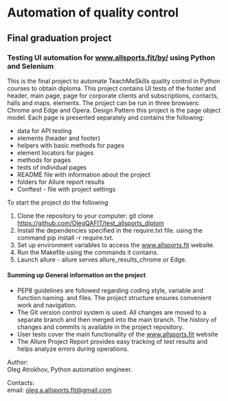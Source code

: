 # Automation of quality control
## Final graduation project
### Testing UI automation for www.allsports.fit/by/ using Python and Selenium

This is the final project to automate TeachMeSkills quality control in Python courses to obtain
diploma. This project contains UI tests of the footer and header, main page, page for corporate clients and subscriptions, contacts, halls and maps.
elements. The project can be run in three browsers: Chrome and Edge and Opera. Design Pattern
this project is the page object model. Each page is presented separately
and contains the following:

* data for API testing
* elements (header and footer)
* helpers with basic methods for pages
* element locators for pages
* methods for pages
* tests of individual pages
* README file with information about the project
* folders for Allure report results
* Conftest - file with project settings

To start the project do the following
1. Clone the repository to your computer:
git clone https://github.com/OlegQAFIT/test_allsports_diplom
2. Install the dependencies specified in the require.txt file.
using the command pip install -r require.txt.
3. Set up environment variables to access the www.allsports.fit website.
4. Run the Makefile using the commands it contains.
5. Launch allure - allure serves allure_results_chrome or Edge.

#### Summing up General information on the project

* PEP8 guidelines are followed regarding coding style, variable and function naming.
and files. The project structure ensures convenient work and navigation.
* The Git version control system is used. All changes are moved to a separate branch and
then merged into the main branch. The history of changes and commits is available in the project repository.
* User tests cover the main functionality of the www.allsports.fit website
* The Allure Project Report provides easy tracking of test results and helps analyze errors during operations.


Author:<br>
Oleg Atrokhov, Python automation engineer.

Contacts:<br>
email: oleg.a.allsports.fit@gmail.com
